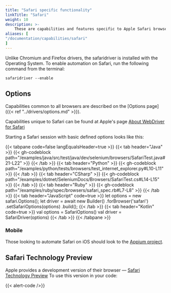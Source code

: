 ```yaml
---
title: "Safari specific functionality"
linkTitle: "Safari"
weight: 10
description: >-
    These are capabilities and features specific to Apple Safari browsers.
aliases: [
"/documentation/capabilities/safari"
]
---
```


Unlike Chromium and Firefox drivers, the safaridriver is installed with the Operating System.
To enable automation on Safari, run the following command from the terminal:

```shell
safaridriver --enable
```

## Options

Capabilities common to all browsers are described on the [Options page]({{< ref "../drivers/options.md" >}}).

Capabilities unique to Safari can be found at Apple's page [About WebDriver for Safari](https://developer.apple.com/documentation/webkit/about_webdriver_for_safari#2957227)

Starting a Safari session with basic defined options looks like this:

{{< tabpane code=false langEqualsHeader=true >}}
{{< tab header="Java" >}}
{{< gh-codeblock path="/examples/java/src/test/java/dev/selenium/browsers/SafariTest.java#21-L22" >}}
{{< /tab >}}
{{< tab header="Python" >}}
{{< gh-codeblock path="/examples/python/tests/browsers/test_internet_explorer.py#L10-L11" >}}
{{< /tab >}}
{{< tab header="CSharp" >}}
{{< gh-codeblock path="/examples/dotnet/SeleniumDocs/Browsers/SafariTest.cs#L14-L15" >}}
{{< /tab >}}
{{< tab header="Ruby" >}}
{{< gh-codeblock path="/examples/ruby/spec/browsers/safari_spec.rb#L7-L8" >}}
{{< /tab >}}
{{< tab header="JavaScript" code=true >}}
  let options = new safari.Options();
  let driver = await new Builder()
    .forBrowser('safari')
    .setSafariOptions(options)
    .build();
{{< /tab >}}
{{< tab header="Kotlin" code=true >}}
  val options = SafariOptions()
  val driver = SafariDriver(options)
{{< /tab >}}
{{< /tabpane >}}

### Mobile
Those looking to automate Safari on iOS should look to the [Appium project](//appium.io/).


## Safari Technology Preview

Apple provides a development version of their browser — [Safari Technology Preview](https://developer.apple.com/safari/technology-preview/) 
To use this version in your code:

{{< alert-code />}}
